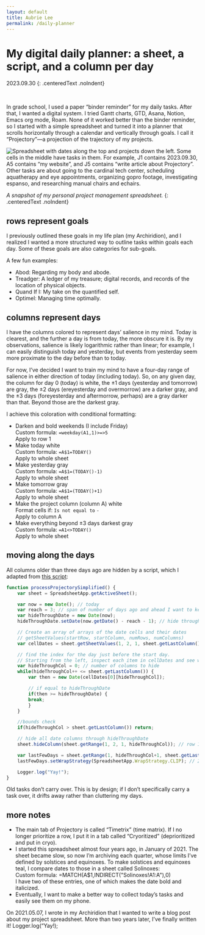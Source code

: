 ```yaml
---
layout: default
title: Aubrie Lee
permalink: /daily-planner
---
```

# My digital daily planner: a sheet, a script, and a column per day

2023.09.30
{: .centeredText .noIndent}

<br>

In grade school, I used a paper “binder reminder” for my daily tasks. After that, I wanted a digital system. I tried Gantt charts, GTD, Asana, Notion, Emacs org mode, Roam. None of it worked better than the binder reminder, so I started with a simple spreadsheet and turned it into a planner that scrolls horizontally through a calendar and vertically through goals. I call it “Projectory”—a projection of the trajectory of my projects.

<div class="articleImageContainer">
<img src='/media/projectory-timetrix.png' alt='Spreadsheet with dates along the top and projects down the left. Some cells in the middle have tasks in them. For example, J1 contains 2023.09.30, A5 contains “my website”, and J5 contains “write article about Projectory”. Other tasks are about going to the cardinal tech center, scheduling aquatherapy and eye appointments, organizing gopro footage, investigating espanso, and researching manual chairs and echairs.' class='articleImage'>
</div>

_A snapshot of my personal project management spreadsheet._
{: .centeredText .noIndent}

## rows represent goals

I previously outlined these goals in my life plan (my Archiridion), and I realized I wanted a more structured way to outline tasks within goals each day. Some of these goals are also categories for sub-goals.

A few fun examples:
* Abod: Regarding my body and abode.
* Treadger: A ledger of my treasure; digital records, and records of the location of physical objects.
* Quand If I: My take on the quantified self.
* Optimel: Managing time optimally.

## columns represent days

I have the columns colored to represent days’ salience in my mind. Today is clearest, and the further a day is from today, the more obscure it is. By my observations, salience is likely logarithmic rather than linear; for example, I can easily distinguish today and yesterday, but events from yesterday seem more proximate to the day before than to today.

For now, I’ve decided I want to train my mind to have a four-day range of salience in either direction of today (including today). So, on any given day, the column for day 0 (today) is white, the ±1 days (yesterday and tomorrow) are gray, the ±2 days (ereyesterday and overmorrow) are a darker gray, and the ±3 days (foreyesterday and aftermorrow, perhaps) are a gray darker than that. Beyond those are the darkest gray. 

I achieve this coloration with conditional formatting:

* Darken and bold weekends (I include Friday) <br>
Custom formula: `=weekday(A1,1)>=>5`  <br>
Apply to row 1
* Make today white  <br>
Custom formula: `=A$1=TODAY()` <br>
Apply to whole sheet
* Make yesterday gray  <br>
Custom formula: `=A$1=(TODAY()-1)`  <br>
Apply to whole sheet
* Make tomorrow gray  <br>
Custom formula: `=A$1=(TODAY()+1)`  <br>
Apply to whole sheet
* Make the project column (column A) white  <br>
Format cells if: `Is not equal to` `-`  <br>
Apply to column A
* Make everything beyond ±3 days darkest gray  <br>
Custom formula: `=A1<>TODAY()`  <br>
Apply to whole sheet

## moving along the days
All columns older than three days ago are hidden by a script, which I adapted from [this script](https://stackoverflow.com/questions/35208357/google-sheets-hiding-columns-based-on-date-in-row-1):

```js
function processProjectorySimplified() {
    var sheet = SpreadsheetApp.getActiveSheet();

    var now = new Date(); // today
    var reach = 3; // span of number of days ago and ahead I want to keep salient; 3 days ago is day before ereyesterday
    var hideThroughDate = new Date(now);
    hideThroughDate.setDate(now.getDate() - reach - 1); // hide through day before reach date, show from reach date onward

    // Create an array of arrays of the date cells and their dates
    // getSheetValues(startRow, startColumn, numRows, numColumns)
    var cellDates = sheet.getSheetValues(1, 2, 1, sheet.getLastColumn()); // All dates in the spreadsheet in row 1

    // find the index for the day just before the start day.
    // Starting from the left, inspect each item in cellDates and see whether it's the start day.
    var hideThroughCol = 0; // number of columns to hide
    while(hideThroughCol++ <= sheet.getLastColumn()) {
        var then = new Date(cellDates[0][hideThroughCol]);

        // if equal to hideThroughDate
        if(then >= hideThroughDate) {
        break;
        }
    }

    //bounds check
    if(hideThroughCol > sheet.getLastColumn()) return;

    // hide all date columns through hideThroughDate
    sheet.hideColumn(sheet.getRange(1, 2, 1, hideThroughCol)); // row 1, column B, for one row, for number of columns defined by hideThroughCol

    var lastFewDays = sheet.getRange(1, hideThroughCol+1, sheet.getLastRow(), reach+1); // add 1 to hideThroughCol to push past project column (column A); add 1 to reach to include last column hidden
    lastFewDays.setWrapStrategy(SpreadsheetApp.WrapStrategy.CLIP); // 2021.08.28 set text wrapping to clip for days before today

    Logger.log("Yay!");
}

```

Old tasks don’t carry over. This is by design; if I don’t specifically carry a task over, it drifts away rather than cluttering my days.

## more notes

* The main tab of Projectory is called “Timetrix” (time matrix). If I no longer prioritize a row, I put it in a tab called “Cryoritized” (deprioritized and put in cryo).
* I started this spreadsheet almost four years ago, in January of 2021. The sheet became slow, so now I’m archiving each quarter, whose limits I’ve defined by solstices and equinoxes. To make solstices and equinoxes teal, I compare dates to those in a sheet called Solinoxes: <br>
Custom formula: =MATCH(A$1,INDIRECT("Solinoxes!A1:A"),0) <br>
I hav​​e two of these entries, one of which makes the date bold and italicized.
* Eventually, I want to make a better way to collect today’s tasks and easily see them on my phone.

On 2021.05.07, I wrote in my Archiridion that I wanted to write a blog post about my project spreadsheet. More than two years later, I’ve finally written it! Logger.log(“Yay!);
